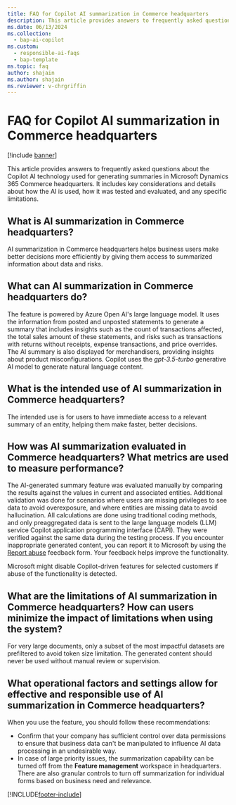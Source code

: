```yaml
---
title: FAQ for Copilot AI summarization in Commerce headquarters
description: This article provides answers to frequently asked questions about the Copilot AI technology used for generating summaries in Microsoft Dynamics 365 Commerce headquarters.
ms.date: 06/13/2024
ms.collection:
  - bap-ai-copilot
ms.custom:
  - responsible-ai-faqs
  - bap-template
ms.topic: faq
author: shajain
ms.author: shajain
ms.reviewer: v-chrgriffin
---
```


# FAQ for Copilot AI summarization in Commerce headquarters

[!include [banner](../includes/banner.md)]

This article provides answers to frequently asked questions about the Copilot AI technology used for generating summaries in Microsoft Dynamics 365 Commerce headquarters. It includes key considerations and details about how the AI is used, how it was tested and evaluated, and any specific limitations.

## What is AI summarization in Commerce headquarters?

AI summarization in Commerce headquarters helps business users make better decisions more efficiently by giving them access to summarized information about data and risks.

## What can AI summarization in Commerce headquarters do?

The feature is powered by Azure Open AI's large language model. It uses the information from posted and unposted statements to generate a summary that includes insights such as the count of transactions affected, the total sales amount of these statements, and risks such as transactions with returns without receipts, expense transactions, and price overrides. The AI summary is also displayed for merchandisers, providing insights about product misconfigurations. Copilot uses the *gpt-3.5-turbo* generative AI model to generate natural language content. 

## What is the intended use of AI summarization in Commerce headquarters?

The intended use is for users to have immediate access to a relevant summary of an entity, helping them make faster, better decisions. 

## How was AI summarization evaluated in Commerce headquarters? What metrics are used to measure performance?

The AI-generated summary feature was evaluated manually by comparing the results against the values in current and associated entities. Additional validation was done for scenarios where users are missing privileges to see data to avoid overexposure, and where entities are missing data to avoid hallucination. All calculations are done using traditional coding methods, and only preaggregated data is sent to the large language models (LLM) service Copilot application programming interface (CAPI). They were verified against the same data during the testing process. If you encounter inappropriate generated content, you can report it to Microsoft by using the [Report abuse](https://msrc.microsoft.com/report) feedback form. Your feedback helps improve the functionality.

Microsoft might disable Copilot-driven features for selected customers if abuse of the functionality is detected.

## What are the limitations of AI summarization in Commerce headquarters? How can users minimize the impact of limitations when using the system?

For very large documents, only a subset of the most impactful datasets are prefiltered to avoid token size limitation. The generated content should never be used without manual review or supervision.

## What operational factors and settings allow for effective and responsible use of AI summarization in Commerce headquarters?

When you use the feature, you should follow these recommendations:

- Confirm that your company has sufficient control over data permissions to ensure that business data can't be manipulated to influence AI data processing in an undesirable way.
- In case of large priority issues, the summarization capability can be turned off from the **Feature management** workspace in headquarters. There are also granular controls to turn off summarization for individual forms based on business need and relevance. 




[!INCLUDE[footer-include](../../includes/footer-banner.md)]

